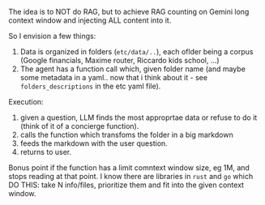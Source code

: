 The idea is to NOT do RAG, but to achieve RAG counting on Gemini long context window and injecting ALL content into it.

So I envision a few things:

1. Data is organized in folders (`etc/data/..`), each oflder being a corpus (Google financials, Maxime router, Riccardo kids school, ...)
2. The agent has a function call which, given folder name (and maybe some metadata in a yaml.. now that i think about it - see `folders_descriptions` in the etc yaml file).

Execution:
1. given a question, LLM finds the most approprtae data or refuse to do it (think of it of a concierge function).
2. calls the function which transfoms the folder in a big markdown
3. feeds the markdown with the user question.
4. returns to user.

Bonus point if the function has a limit comntext window size, eg 1M, and stops reading at that point. I know there are libraries in `rust` and `go` which DO THIS: take N info/files, prioritize them and fit into the given context window.
